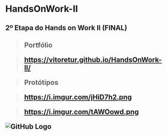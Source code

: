 # HandsOnWork-II
<h2>2º Etapa do Hands on Work II (FINAL)<h2>
  
  > Portfólio

>https://vitoretur.github.io/HandsOnWork-II/

> Protótipos
  
> https://i.imgur.com/jHiD7h2.png
  
> https://i.imgur.com/tAWOowd.png
  
![GitHub Logo](https://i.imgur.com/jHiD7h2.png )
